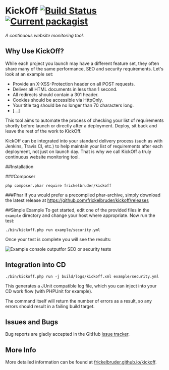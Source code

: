 # KickOff [![Build Status](https://travis-ci.org/frickelbruder/kickoff.svg?branch=master)](https://travis-ci.org/frickelbruder/kickoff) [![Current packagist](https://img.shields.io/packagist/v/frickelbruder/kickoff.svg?style=flat)](https://packagist.org/packages/frickelbruder/kickoff)
_A continuous website monitoring tool._

## Why Use KickOff?
While each project you launch may have a different feature set, they often share many of the same performance, SEO and security requirements. Let's look at an example set:

- Provide an X-XSS-Protection header on all POST requests.
- Deliver all HTML documents in less than 1 second.
- All redirects should contain a 301 header.
- Cookies should be accessible via HttpOnly.
- Your title tag should be no longer than 70 characters long.
- [...]

This tool aims to automate the process of checking your list of requirements shortly before launch or directly after a deployment. Deploy, sit back and leave the rest of the work to KickOff.

KickOff can be integrated into your standard delivery process (such as with Jenkins, Travis CI, etc.) to help maintain your list of requirements after each deployment, not just on launch day. That is why we call KickOff a truly continuous website monitoring tool.

##Installation

###Composer
```
php composer.phar require frickelbruder/kickoff
```

###Phar
If you would prefer a precompiled phar-archive, simply download the latest release at https://github.com/frickelbruder/kickoff/releases

##Simple Example
To get started, edit one of the provided files in the `example` directory and change your host where appropriate. Now run the test:
```
./bin/kickoff.php run example/security.yml
```
Once your test is complete you will see the results:

![Example console outputfor SEO or security tests](https://frickelbruder.github.io/kickoff/images/example-output.png)

## Integration into CD
```
./bin/kickoff.php run -j build/logs/kickoff.xml example/security.yml
```
This generates a JUnit compatible log file, which you can inject into your CD work flow (with PHPUnit for example).

The command itself will return the number of errors as a result, so any errors should result in a failing build target.

## Issues and Bugs
Bug reports are gladly accepted in the GitHub [issue tracker](https://github.com/frickelbruder/kickoff/issues/new).

## More Info
More detailed information can be found at [frickelbruder.github.io/kickoff](http://frickelbruder.github.io/kickoff/).